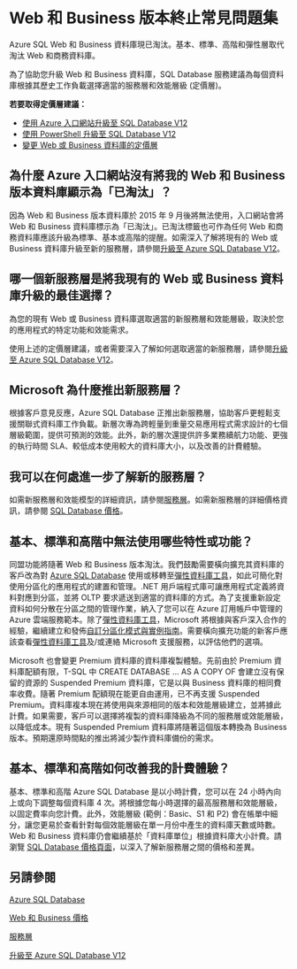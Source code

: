 <properties
   pageTitle="Azure SQL Database Web 和 Business 版本終止常見問題集 | Microsoft Azure"
   description="了解 Azure SQL Web 和 Business 資料庫將淘汰，並了解新服務層的特性和功能。"
   services="sql-database"
   documentationCenter="na"
   authors="stevestein"
   manager="jeffreyg"
   editor="monicar" />
<tags
   ms.service="sql-database"
   ms.devlang="na"
   ms.topic="article"
   ms.tgt_pltfrm="na"
   ms.workload="data-management"
   ms.date="02/23/2016"
   ms.author="sstein" />

# Web 和 Business 版本終止常見問題集

Azure SQL Web 和 Business 資料庫現已淘汰。基本、標準、高階和彈性層取代淘汰 Web 和商務資料庫。

為了協助您升級 Web 和 Business 資料庫，SQL Database 服務建議為每個資料庫根據其歷史工作負載選擇適當的服務層和效能層級 (定價層)。

**若要取得定價層建議：**

- [使用 Azure 入口網站升級至 SQL Database V12](sql-database-upgrade-server-portal.md)
- [使用 PowerShell 升級至 SQL Database V12](sql-database-upgrade-server-powershell.md)
- [變更 Web 或 Business 資料庫的定價層](sql-database-service-tier-advisor.md)



## 為什麼 Azure 入口網站沒有將我的 Web 和 Business 版本資料庫顯示為「已淘汰」？

因為 Web 和 Business 版本資料庫於 2015 年 9 月後將無法使用，入口網站會將 Web 和 Business 資料庫標示為「已淘汰」。已淘汰標籤也可作為任何 Web 和商務資料庫應該升級為標準、基本或高階的提醒。如需深入了解將現有的 Web 或 Business 資料庫升級至新的服務層，請參閱[升級至 Azure SQL Database V12](sql-database-upgrade-server-portal.md)。

## 哪一個新服務層是將我現有的 Web 或 Business 資料庫升級的最佳選擇？

為您的現有 Web 或 Business 資料庫選取適當的新服務層和效能層級，取決於您的應用程式的特定功能和效能需求。

使用上述的定價層建議，或者需要深入了解如何選取適當的新服務層，請參閱[升級至 Azure SQL Database V12](sql-database-upgrade-server-portal.md)。

## Microsoft 為什麼推出新服務層？

根據客戶意見反應，Azure SQL Database 正推出新服務層，協助客戶更輕鬆支援關聯式資料庫工作負載。新層次專為跨輕量到重量交易應用程式需求設計的七個層級範圍，提供可預測的效能。此外，新的層次還提供許多業務續航力功能、更強的執行時間 SLA、較低成本使用較大的資料庫大小，以及改善的計費體驗。

## 我可以在何處進一步了解新的服務層？

如需新服務層和效能模型的詳細資訊，請參閱[服務層](sql-database-service-tiers.md)。如需新服務層的詳細價格資訊，請參閱 [SQL Database 價格](https://azure.microsoft.com/pricing/details/sql-database/)。

## 基本、標準和高階中無法使用哪些特性或功能？

同盟功能將隨著 Web 和 Business 版本淘汰。我們鼓勵需要橫向擴充其資料庫的客戶改為對 [Azure SQL Database](sql-database-elastic-scale-get-started.md) 使用或移轉至[彈性資料庫工具](sql-database-elastic-scale-get-started.md)，如此可簡化對使用分區化的應用程式的建置和管理。.NET 用戶端程式庫可讓應用程式定義將資料對應到分區，並將 OLTP 要求遞送到適當的資料庫的方式。為了支援重新設定資料如何分散在分區之間的管理作業，納入了您可以在 Azure 訂用帳戶中管理的 Azure 雲端服務範本。除了[彈性資料庫工具](sql-database-elastic-scale-get-started.md)，Microsoft 將根據與客戶深入合作的經驗，繼續建立和發佈[自訂分區化模式與實例指南](https://msdn.microsoft.com/library/azure/dn764977.aspx)。需要橫向擴充功能的新客戶應該查看[彈性資料庫工具](sql-database-elastic-scale-get-started.md)及/或連絡 Microsoft 支援服務，以評估他們的選項。

Microsoft 也會變更 Premium 資料庫的資料庫複製體驗。先前由於 Premium 資料庫配額有限，T-SQL 中 CREATE DATABASE … AS A COPY OF 會建立沒有保留的資源的 Suspended Premium 資料庫，它是以與 Business 資料庫的相同費率收費。隨著 Premium 配額現在能更自由運用，已不再支援 Suspended Premium。資料庫複本現在將使用與來源相同的版本和效能層級建立，並將據此計費。如果需要，客戶可以選擇將複製的資料庫降級為不同的服務層或效能層級，以降低成本。現有 Suspended Premium 資料庫將隨著這個版本轉換為 Business 版本。預期還原時間點的推出將減少製作資料庫備份的需求。

## 基本、標準和高階如何改善我的計費體驗？

基本、標準和高階 Azure SQL Database 是以小時計費，您可以在 24 小時內向上或向下調整每個資料庫 4 次。將根據您每小時選擇的最高服務層和效能層級，以固定費率向您計費。此外，效能層級 (範例：Basic、S1 和 P2) 會在帳單中細分，讓您更易於查看針對每個效能層級在單一月份中產生的資料庫天數或時數。Web 和 Business 資料庫仍會繼續基於「資料庫單位」根據資料庫大小計費。請瀏覽 [SQL Database 價格頁面](https://azure.microsoft.com/pricing/details/sql-database/)，以深入了解新服務層之間的價格和差異。


## 另請參閱

[Azure SQL Database](https://azure.microsoft.com/documentation/services/sql-database/)

[Web 和 Business 價格](https://azure.microsoft.com/pricing/details/sql-database/web-business/)

[服務層](sql-database-service-tiers.md)

[升級至 Azure SQL Database V12](sql-database-upgrade-server-portal.md)

<!---HONumber=AcomDC_0224_2016-->
